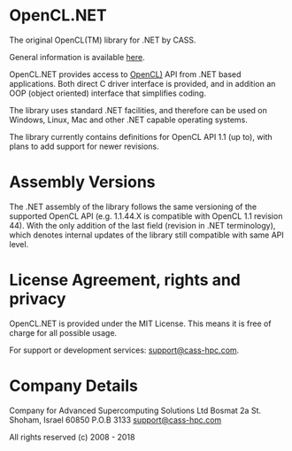 # OpenCL.NET
The original OpenCL(TM) library for .NET by CASS.

General information is available [here](http://www.cass-hpc.com/solutions/libraries/opencl-net).

OpenCL.NET provides access to [OpenCL)](http://www.khronos.org/opencl) API from .NET based applications.
Both direct C driver interface is provided, and in addition an OOP (object 
oriented) interface that simplifies coding.

The library uses standard .NET facilities, and therefore can be used on 
Windows, Linux, Mac and other .NET capable operating systems.

The library currently contains definitions for OpenCL API 1.1 (up to), with 
plans to add support for newer revisions.

# Assembly Versions
The .NET assembly of the library follows the same versioning of the supported 
OpenCL API (e.g. 1.1.44.X is compatible with OpenCL 1.1 revision 44).
With the only addition of the last field (revision in .NET terminology), which
denotes internal updates of the library still compatible with same API level.

# License Agreement, rights and privacy
OpenCL.NET is provided under the MIT License.
This means it is free of charge for all possible usage.

For support or development services: support@cass-hpc.com.

# Company Details
Company for Advanced Supercomputing Solutions Ltd
Bosmat 2a St.
Shoham, Israel 60850
P.O.B 3133
support@cass-hpc.com

All rights reserved (c) 2008 - 2018
